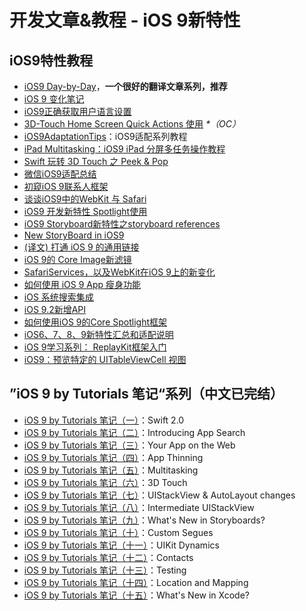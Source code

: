 # 开发文章&教程 - iOS 9新特性
## iOS9特性教程
- [iOS9 Day-by-Day][1]，**一个很好的翻译文章系列，推荐**
- [iOS 9 变化笔记][2]
- [iOS9正确获取用户语言设置][3]
- [3D-Touch Home Screen Quick Actions 使用][4] _\*（OC）_
- [iOS9AdaptationTips][5]：iOS9适配系列教程
- [iPad Multitasking：iOS9 iPad 分屏多任务操作教程][6]
- [Swift 玩转 3D Touch 之 Peek & Pop][7]
- [微信iOS9适配总结][8]
- [初窥iOS 9联系人框架][9]
- [谈谈iOS9中的WebKit 与 Safari][10]
- [iOS9 开发新特性 Spotlight使用][11]
- [iOS9 Storyboard新特性之storyboard references][12]
- [New StoryBoard in iOS9][13]
- [(译文) 打通 iOS 9 的通用链接][14]
- [iOS 9的 Core Image新滤镜][15]
- [SafariServices，以及WebKit在iOS 9上的新变化][16]
- [如何使用 iOS 9 App 瘦身功能][17]
- [iOS 系统搜索集成][18]
- [iOS 9.2新增API][19]
- [如何使用iOS 9的Core Spotlight框架][20]
- [iOS6、7、8、9新特性汇总和适配说明][21]
- [iOS 9学习系列： ReplayKit框架入门][22]
- [iOS9：预览特定的 UITableViewCell 视图][23]

## ”iOS 9 by Tutorials 笔记“系列（中文已完结）
- [iOS 9 by Tutorials 笔记（一）][24]：Swift 2.0
- [iOS 9 by Tutorials 笔记（二）][25]：Introducing App Search
- [iOS 9 by Tutorials 笔记（三）][26]：Your App on the Web
- [iOS 9 by Tutorials 笔记（四）][27]：App Thinning
- [iOS 9 by Tutorials 笔记（五）][28]：Multitasking
- [iOS 9 by Tutorials 笔记（六）][29]：3D Touch
- [iOS 9 by Tutorials 笔记（七）][30]：UIStackView & AutoLayout changes 
- [iOS 9 by Tutorials 笔记（八）][31]：Intermediate UIStackView
- [iOS 9 by Tutorials 笔记（九）][32]：What's New in Storyboards?
- [iOS 9 by Tutorials 笔记（十）][33]：Custom Segues
- [iOS 9 by Tutorials 笔记（十一）][34]：UIKit Dynamics
- [iOS 9 by Tutorials 笔记（十二）][35]：Contacts
- [iOS 9 by Tutorials 笔记（十三）][36]：Testing
- [iOS 9 by Tutorials 笔记（十四）][37]：Location and Mapping
- [iOS 9 by Tutorials 笔记（十五）][38]：What's New in Xcode?

[1]:	http://www.jianshu.com/p/3768b9c65974
[2]:	http://segmentfault.com/a/1190000003794595
[3]:	http://blog.yourtion.com/get-current-language-on-ios9.html
[4]:	http://www.cnblogs.com/wb145230/p/4936596.html "3D-Touch Home Screen Quick Actions 使用"
[5]:	https://github.com/ChenYilong/iOS9AdaptationTips "iOS9AdaptationTips"
[6]:	http://segmentfault.com/a/1190000003794618 "iPad Multitasking：iOS9 iPad 分屏多任务操作教程"
[7]:	http://www.cnblogs.com/Ray-liang/p/4983592.html "Swift 玩转 3D Touch 之 Peek & Pop"
[8]:	http://mp.weixin.qq.com/s?__biz=MzAwNDY1ODY2OQ==&mid=400069917&idx=1&sn=ac651a2ba788980fb6730dc0c322293c&scene=0#rd
[9]:	http://www.cocoachina.com/ios/20151111/14077.html
[10]:	http://www.cnblogs.com/Ray-liang/p/4961702.html "谈谈iOS9中的WebKit 与 Safari"
[11]:	http://www.cnblogs.com/jgCho/p/4961435.html "iOS9 开发新特性 Spotlight使用"
[12]:	http://www.lvesli.com/?p=356 "iOS9 Storyboard新特性之storyboard references"
[13]:	http://segmentfault.com/a/1190000003957293 "New StoryBoard in iOS9"
[14]:	http://amonxu.com/2015/08/18/2015-08-18-Breaking-down-iOS9-Universal-Links/ "(译文) 打通 iOS 9 的通用链接"
[15]:	http://www.cocoachina.com/ios/20151118/14253.html
[16]:	http://www.hotobear.com/?p=1031 "SafariServices，以及WebKit在iOS 9上的新变化"
[17]:	http://swift.gg/2016/01/07/app-thinning-appcoda/ "如何使用 iOS 9 App 瘦身功能"
[18]:	https://realm.io/cn/news/jack-nutting-search-api-ios/ "iOS 系统搜索集成"
[19]:	http://www.cnblogs.com/salam/p/5146942.html "iOS 9.2新增API"
[20]:	http://www.cocoachina.com/ios/20160128/15163.html
[21]:	http://www.jianshu.com/p/fe9b542392e4 "iOS6、7、8、9新特性汇总和适配说明"
[22]:	http://www.cocoachina.com/ios/20160318/15716.html
[23]:	http://swift.gg/2016/04/12/peek-pop-view-inside-tableviewcell/ "iOS9：预览特定的 UITableViewCell 视图"
[24]:	http://chengway.in/ios-9-by-tutorials-bi-ji/ "iOS 9 by Tutorials 笔记（一）"
[25]:	http://chengway.in/ios-9-by-tutorials-bi-ji-er/ "iOS 9 by Tutorials 笔记（二）"
[26]:	http://chengway.in/ios-9-by-tutorials-bi-ji-san/ "iOS 9 by Tutorials 笔记（三）"
[27]:	http://chengway.in/ios-9-by-tutorials-bi-ji-si/ "iOS 9 by Tutorials 笔记（四）"
[28]:	http://chengway.in/ios-9-by-tutorials-bi-ji-wu/ "iOS 9 by Tutorials 笔记（五）"
[29]:	http://chengway.in/ios-9-by-tutorials-bi-ji-liu/ "iOS 9 by Tutorials 笔记（六）"
[30]:	http://chengway.in/ios-9-by-tutorials-bi-ji-qi/ "iOS 9 by Tutorials 笔记（七）"
[31]:	http://chengway.in/ios-9-by-tutorials-bi-ji-ba/ "iOS 9 by Tutorials 笔记（八）"
[32]:	http://chengway.in/ios-9-by-tutorials-bi-ji-jiu/ "iOS 9 by Tutorials 笔记（九）"
[33]:	http://chengway.in/ios-9-by-tutorials-bi-ji-shi/ "iOS 9 by Tutorials 笔记（十）"
[34]:	http://chengway.in/ios-9-by-tutorials-bi-ji-shi-yi/ "iOS 9 by Tutorials 笔记（十一）"
[35]:	http://chengway.in/ios-9-by-tutorials-bi-ji-shi-er/ "iOS 9 by Tutorials 笔记（十二）"
[36]:	http://chengway.in/ios-9-by-tutorials-bi-ji-shi-san/ "iOS 9 by Tutorials 笔记（十三）"
[37]:	http://chengway.in/ios-9-by-tutorials-bi-ji-shi-si/ "iOS 9 by Tutorials 笔记（十四）"
[38]:	http://chengway.in/ios-9-by-tutorials-bi-ji-shi-wu/ "iOS 9 by Tutorials 笔记（十五）"
